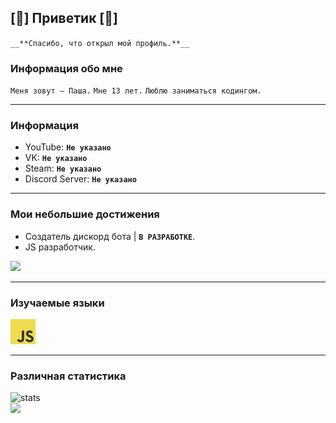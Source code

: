 ## [👋] Приветик [👋]

`__**Спасибо, что открыл мой профиль.**__`

### Информация обо мне
`Меня зовут — Паша.`
`Мне 13 лет.`
`Люблю заниматься кодингом.`

---
### Информация
- YouTube: __**``Не указано``**__
- VK: __**``Не указано``**__
- Steam: __**``Не указано``**__
- Discord Server: __**``Не указано``**__

---
### Мои небольшие достижения
- Создатель дискорд бота | __**``В РАЗРАБОТКЕ``**__.
- JS разработчик.

<a href="https://discord.gg/BUnYTtA3YB">
  <img src="http://invidget.switchblade.xyz/BUnYTtA3YB" />
</a>

---
### **Изучаемые языки**

<img height="40" src="https://raw.githubusercontent.com/github/explore/80688e429a7d4ef2fca1e82350fe8e3517d3494d/topics/javascript/javascript.png">

---
### **Различная статистика**

![stats](https://github-readme-stats.vercel.app/api?username=ViNardle&show_icons=true&theme=dark)
<br />
<a href="https://wakatime.com/@ViNardle">
  <img src="https://github-readme-stats.vercel.app/api/wakatime?username=ViNardle&show_icons=true&hide_border=false&theme=dark&layout=compact">
</a>

